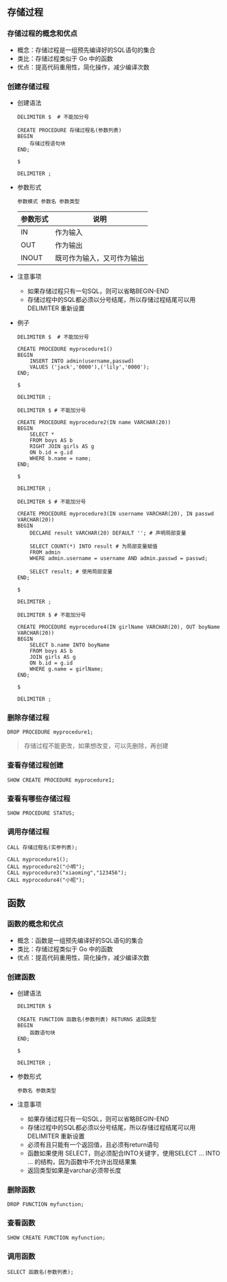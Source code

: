 ## 存储过程

### 存储过程的概念和优点

* 概念：存储过程是一组预先编译好的SQL语句的集合
* 类比：存储过程类似于 Go 中的函数
* 优点：提高代码重用性，简化操作，减少编译次数



### 创建存储过程

* 创建语法

  ```mysql
  DELIMITER $  # 不能加分号
  
  CREATE PROCEDURE 存储过程名(参数列表)
  BEGIN
      存储过程语句块
  END;
  
  $
  
  DELIMITER ;
  ```

* 参数形式

  ```mysql
  参数模式 参数名 参数类型
  ```

  | 参数形式 | 说明                       |
  | -------- | -------------------------- |
  | IN       | 作为输入                   |
  | OUT      | 作为输出                   |
  | INOUT    | 既可作为输入，又可作为输出 |

* 注意事项

  * 如果存储过程只有一句SQL，则可以省略BEGIN-END
  * 存储过程中的SQL都必须以分号结尾，所以存储过程结尾可以用 DELIMITER 重新设置

* 例子

  ```mysql
  DELIMITER $  # 不能加分号
  
  CREATE PROCEDURE myprocedure1()
  BEGIN
      INSERT INTO admin(username,passwd)
      VALUES ('jack','0000'),('lily','0000');
  END; 
  
  $
  
  DELIMITER ;
  ```

  ```mysql
  DELIMITER $ # 不能加分号
  
  CREATE PROCEDURE myprocedure2(IN name VARCHAR(20))
  BEGIN
      SELECT *
      FROM boys AS b
      RIGHT JOIN girls AS g
      ON b.id = g.id
      WHERE b.name = name;
  END; 
  
  $
  
  DELIMITER ;
  ```

  ```mysql
  DELIMITER $ # 不能加分号
  
  CREATE PROCEDURE myprocedure3(IN username VARCHAR(20), IN passwd VARCHAR(20))
  BEGIN
      DECLARE result VARCHAR(20) DEFAULT ''; # 声明局部变量
      
      SELECT COUNT(*) INTO result # 为局部变量赋值
      FROM admin
      WHERE admin.username = username AND admin.passwd = passwd;
      
      SELECT result; # 使用局部变量
  END; 
  
  $
  
  DELIMITER ;
  ```

  ```mysql
  DELIMITER $ # 不能加分号
  
  CREATE PROCEDURE myprocedure4(IN girlName VARCHAR(20), OUT boyName VARCHAR(20))
  BEGIN
      SELECT b.name INTO boyName
      FROM boys AS b
      JOIN girls AS g
      ON b.id = g.id
      WHERE g.name = girlName;
  END; 
  
  $
  
  DELIMITER ;
  ```

### 删除存储过程

```mysql
DROP PROCEDURE myprocedure1;
```

> 存储过程不能更改，如果想改变，可以先删除，再创建

### 查看存储过程创建

```mysql
SHOW CREATE PROCEDURE myprocedure1;
```

### 查看有哪些存储过程

```mysql
SHOW PROCEDURE STATUS;
```

### 调用存储过程

```mysql
CALL 存储过程名(实参列表);

CALL myprocedure1();
CALL myprocedure2("小明");
CALL myprocedure3("xiaoming","123456");
CALL myprocedure4("小昭");
```



## 函数

### 函数的概念和优点

- 概念：函数是一组预先编译好的SQL语句的集合
- 类比：存储过程类似于 Go 中的函数
- 优点：提高代码重用性，简化操作，减少编译次数

### 创建函数

- 创建语法

  ```mysql
  DELIMITER $
  
  CREATE FUNCTION 函数名(参数列表) RETURNS 返回类型
  BEGIN
      函数语句块
  END;
  
  $
  
  DELIMITER ;
  ```

- 参数形式

  ```mysql
  参数名 参数类型
  ```

- 注意事项

  - 如果存储过程只有一句SQL，则可以省略BEGIN-END
  - 存储过程中的SQL都必须以分号结尾，所以存储过程结尾可以用 DELIMITER 重新设置
  - 必须有且只能有一个返回值，且必须有return语句
  - 函数如果使用 SELECT，则必须配合INTO关键字，使用SELECT ... INTO ... 的结构，因为函数中不允许出现结果集
  - 返回类型如果是varchar必须带长度

### 删除函数

```mysql
DROP FUNCTION myfunction;
```

### 查看函数

```mysql
SHOW CREATE FUNCTION myfunction;
```

### 调用函数

```mysql
SELECT 函数名(参数列表);
```





